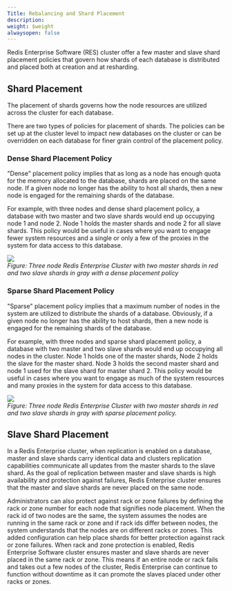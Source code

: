 ```yaml
---
Title: Rebalancing and Shard Placement
description: 
weight: $weight
alwaysopen: false
---
```

Redis Enterprise Software (RES) cluster offer a few master and slave
shard placement policies that govern how shards of each database is
distributed and placed both at creation and at resharding.

## Shard Placement

The placement of shards governs how the node resources are utilized
across the cluster for each database.

There are two types of policies for placement of shards. The policies
can be set up at the cluster level to impact new databases on the
cluster or can be overridden on each database for finer grain control of
the placement policy.

### Dense Shard Placement Policy

"Dense" placement policy implies that as long as a node has enough quota
for the memory allocated to the database, shards are placed on the same
node. If a given node no longer has the ability to host all shards, then
a new node is engaged for the remaining shards of the database.

For example, with three nodes and dense shard placement policy, a
database with two master and two slave shards would end up occupying
node 1 and node 2. Node 1 holds the master shards and node 2 for all
slave shards. This policy would be useful in cases where you want to
engage fewer system resources and a single or only a few of the proxies
in the system for data access to this database.

![](/images/rs/dense_placement_1-1.png?width=550&height=463)\
*Figure: Three node Redis Enterprise Cluster with two master shards in
red\
and two slave shards in gray with a dense placement policy*

### Sparse Shard Placement Policy

"Sparse" placement policy implies that a maximum number of nodes in the
system are utilized to distribute the shards of a database. Obviously,
if a given node no longer has the ability to host shards, then a new
node is engaged for the remaining shards of the database.

For example, with three nodes and sparse shard placement policy, a
database with two master and two slave shards would end up occupying all
nodes in the cluster. Node 1 holds one of the master shards, Node 2
holds the slave for the master shard. Node 3 holds the second master
shard and node 1 used for the slave shard for master shard 2. This
policy would be useful in cases where you want to engage as much of the
system resources and many proxies in the system for data access to this
database.

![](/images/rs/sparse_placement_1-1.png?width=555&height=474)\
*Figure: Three node Redis Enterprise Cluster with two master shards in
red\
and two slave shards in gray with sparse placement policy.*

## Slave Shard Placement

In a Redis Enterprise cluster, when replication is enabled on a
database, master and slave shards carry identical data and clusters
replication capabilities communicate all updates from the master shards
to the slave shard. As the goal of replication between master and slave
shards is high availability and protection against failures, Redis
Enterprise cluster ensures that the master and slave shards are never
placed on the same node.

Administrators can also protect against rack or zone failures by
defining the rack or zone number for each node that signifies node
placement. When the rack id of two nodes are the same, the system
assumes the nodes are running in the same rack or zone and if rack ids
differ between nodes, the system understands that the nodes are on
different racks or zones. This added configuration can help place shards
for better protection against rack or zone failures. When rack and zone
protection is enabled, Redis Enterprise Software cluster ensures master
and slave shards are never placed in the same rack or zone. This means
if an entire node or rack fails and takes out a few nodes of the
cluster, Redis Enterprise can continue to function without downtime as
it can promote the slaves placed under other racks or zones.
